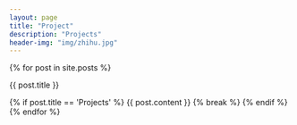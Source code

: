 ```yaml
---
layout: page
title: "Project"
description: "Projects"
header-img: "img/zhihu.jpg"
---
```


{% for post in site.posts %}
	<p> {{ post.title }} </p>
	{% if post.title == 'Projects' %}
		{{ post.content }}
		{% break %}
	{% endif %}
{% endfor %}
